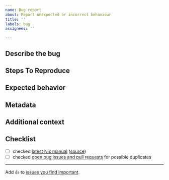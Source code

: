 ```yaml
---
name: Bug report
about: Report unexpected or incorrect behaviour
title: ''
labels: bug
assignees: ''

---
```


## Describe the bug

<!--
  A clear and concise description of what the bug is.

  If you have a problem with a specific package or NixOS,
  you probably want to file an issue at https://github.com/NixOS/bsdpkgs/issues.
-->

## Steps To Reproduce

<!--
  Example:

  1. Clone this repository: ...
  2. Run `nix-... ...`
  3. Observe unexpected behaviour
-->

## Expected behavior

<!-- A clear and concise description of what you expected to happen. -->

## Metadata

<!-- Please insert the output of running `nix-env --version` below this line -->

## Additional context

<!-- Add any other context about the problem here. -->

## Checklist

<!-- make sure this issue is not redundant or obsolete -->

- [ ] checked [latest Nix manual] \([source])
- [ ] checked [open bug issues and pull requests] for possible duplicates

[latest Nix manual]: https://bsdos.org/manual/bsd/unstable/
[source]: https://github.com/NixOS/bsd/tree/master/doc/manual/source
[open bug issues and pull requests]: https://github.com/NixOS/bsd/labels/bug

---

Add :+1: to [issues you find important](https://github.com/NixOS/bsd/issues?q=is%3Aissue+is%3Aopen+sort%3Areactions-%2B1-desc).
